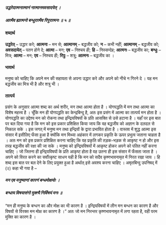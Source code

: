 ##### उद्धरेदात्मनात्मानं नात्मानमवसादयेत् ।
##### आत्मैव ह्यात्मनो बन्धुरात्मैव रिपुरात्मनः ॥ ५ ॥

#### शब्दार्थ

**उद्धरेत्** – उद्धार करे; **आत्मना** – मन से; **आत्मानम्** – बद्धजीव को; **न** – कभी नहीं; **आत्मानम्** – बद्धजीव को; **अवसदायेत्** – पतन होने दे; **आत्मा** – मन; **एव** – निश्चय  ही; **हि** – निस्सन्देह; **आत्मनः** – बद्धजीव का; **बन्धुः** – मित्र; **आत्मा** – मन; **एव** – निश्चय ही; **रिपुः** – शत्रु; **आत्मनः** – बद्धजीव का ।

#### भावार्थ

मनुष्य को चाहिए कि अपने मन की सहायता से अपना उद्धार करे और अपने को नीचे न गिरने दे । यह मन बद्धजीव का मित्र भी है और शत्रु भी ।

#### तात्पर्य

प्रसंग के अनुसार आत्मा शब्द का अर्थ शरीर, मन तथा आत्मा होता है । योगपद्धति में मन तथा आत्मा का विशेष महत्त्व है । चूँकि मन ही योगपद्धति का केन्द्रबिन्दु है, अतः इस प्रसंग में आत्मा का तात्पर्य मन होता है । योगपद्धति का उद्देश्य मन को रोकना तथा इन्द्रियविषयों के प्रति आसक्ति से उसे हटाना है । यहाँ पर इस बात पर बल दिया गया है कि मन को इस प्रकार प्रशिक्षित किया जाय कि वह बद्धजीव को अज्ञान के दलदल से निकाल सके । इस जगत् में मनुष्य मन तथा इन्द्रियों के द्वारा प्रभावित होता है । वास्तव में शुद्ध आत्मा इस संसार में इसीलिए फँसा हुआ है क्योंकि मन मिथ्या अहंकार में लगकर प्रकृति के ऊपर प्रभुत्व जताना चाहता है । अतः मन को इस प्रकार प्रशिक्षित करना चाहिए कि वह प्रकृति की तड़क-भड़क से आकृष्ट न हो और इस तरह बद्धजीव की रक्षा की जा सके । मनुष्य को इन्द्रियविषयों में आकृष्ट होकर अपने को पतित नहीं करना चाहिए । जो जितना ही इन्द्रियविषयों के प्रति आकृष्ट होता है वह उतना ही इस संसार में फँसता जाता है । अपने को विरत करने का सर्वोत्कृष्ट साधन यही है कि मन को सदैव कृष्णभावनामृत में निरत रखा जाय । हि शब्द इस बात पर बल देने के लिए प्रयुक्त हुआ है अर्थात् इसे अवश्य करना चाहिए । अमृतबिन्दु उपनिषद् में (२) कहा भी गया है –

##### मन एव मनुष्याणां कारणं बन्धमोक्षयोः ।
##### बन्धाय विषयासंगो मुक्त्यै निर्विषयं मनः ॥

“मन ही मनुष्य के बन्धन का और मोक्ष का भी कारण है । इन्द्रियविषयों में लीन मन बन्धन का कारण है और विषयों से विरक्त मन मोक्ष का कारण है ।” अतः जो मन निरन्तर कृष्णभावनामृत में लगा रहता है, वही परम मुक्ति का कारण है ।